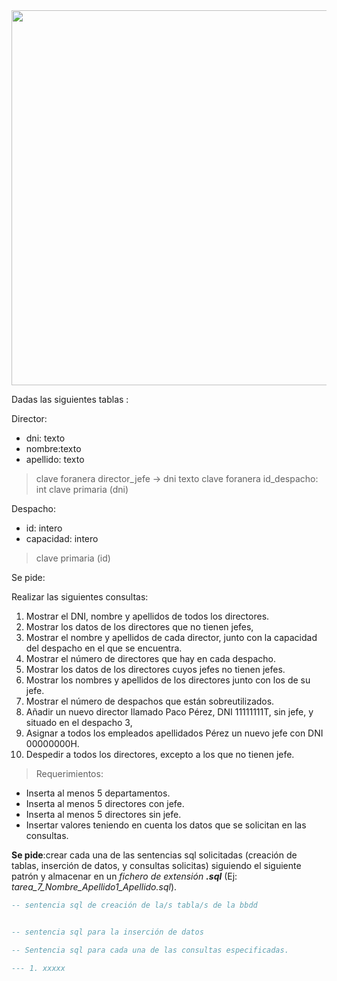 <div>

<div align="center">
<img src="https://www.captio.net/hs-fs/hubfs/director-comercial.jpg?width=1460&name=director-comercial.jpg" width="600px"/>
</div>

Dadas las siguientes tablas :

Director:
 - dni: texto
 - nombre:texto
 - apellido: texto
 > clave foranera director_jefe -> dni texto
 > clave foranera id_despacho: int
 > clave primaria (dni)

Despacho:
 - id: intero
 - capacidad: intero
  
  > clave primaria (id)

Se pide:

Realizar las siguientes consultas:

1. Mostrar el DNI, nombre y apellidos de todos los directores.
2. Mostrar los datos de los directores que no tienen jefes,
3. Mostrar el nombre y apellidos de cada director, junto con la capacidad del despacho en el
que se encuentra.
4. Mostrar el número de directores que hay en cada despacho.
5. Mostrar los datos de los directores cuyos jefes no tienen jefes.
6. Mostrar los nombres y apellidos de los directores junto con los de su jefe.
7. Mostrar el número de despachos que están sobreutilizados.
8. Añadir un nuevo director llamado Paco Pérez, DNI 11111111T, sin jefe, y situado en el despacho 3,
9. Asignar a todos los empleados apellidados Pérez un nuevo jefe con DNI 00000000H.
10. Despedir a todos los directores, excepto a los que no tienen jefe.

> Requerimientos:
 - Inserta al menos 5 departamentos.
 - Inserta al menos 5 directores con jefe.
 - Inserta al menos 5 directores sin jefe.
 - Insertar valores teniendo en cuenta los datos que se solicitan en las consultas.

__Se pide__:crear cada una de las sentencias sql solicitadas (creación de tablas, inserción de datos, y consultas solicitas) siguiendo el siguiente patrón y almacenar en un _fichero de extensión_ ___.sql___ (Ej: _tarea_7_Nombre_Apellido1_Apellido.sql_).

```sql
-- sentencia sql de creación de la/s tabla/s de la bbdd


-- sentencia sql para la inserción de datos

-- Sentencia sql para cada una de las consultas especificadas.

--- 1. xxxxx

```

</div>